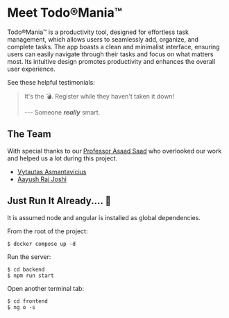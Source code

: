 # Meet Todo®Mania™

Todo®Mania™ is a productivity tool, designed for effortless task management, which allows users to seamlessly add, organize, and complete tasks. The app boasts a clean and minimalist interface, ensuring users can easily navigate through their tasks and focus on what matters most. Its intuitive design promotes productivity and enhances the overall user experience.

See these helpful testimonials:


> It's the 💣. Register while they haven't taken it down!
>
> --- Someone ***really*** smart.


## The Team

With special thanks to our [Professor Asaad Saad](https://github.com/asaadsaad) who overlooked our work and helped us a lot during this project.

* [Vytautas Asmantavicius](https://github.com/vytaux)
* [Aayush Raj Joshi](https://github.com/1Aayush3)

## Just Run It Already.... 🥱

It is assumed node and angular is installed as global dependencies.  

From the root of the project:

    $ docker compose up -d
     
Run the server:

    $ cd backend
    $ npm run start

Open another terminal tab:

    $ cd frontend
    $ ng o -s